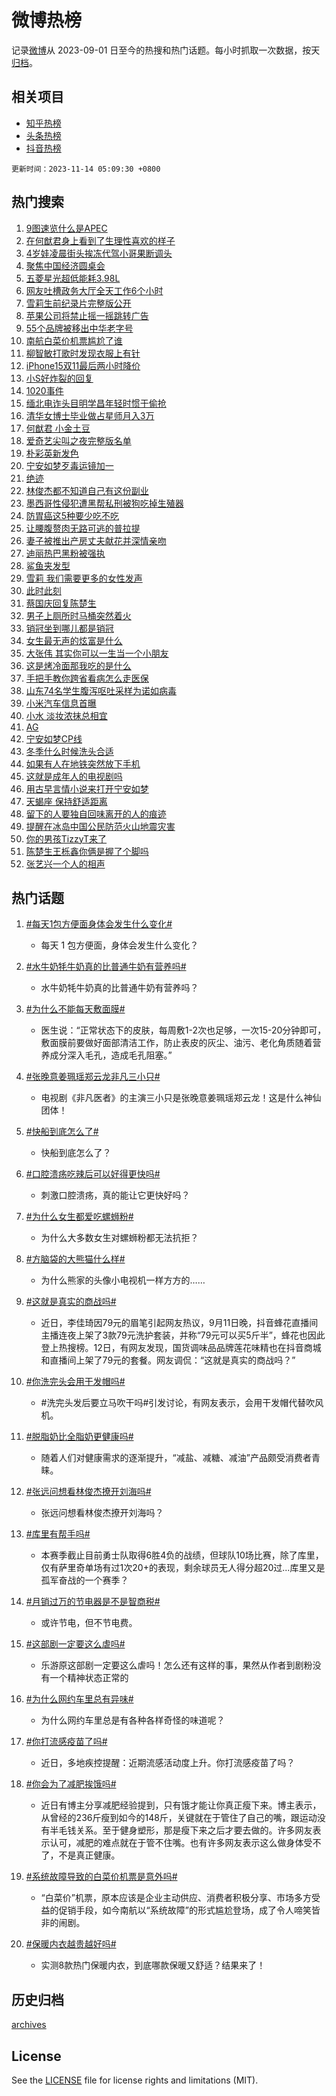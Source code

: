 # 微博热榜

记录[微博](https://www.weibo.com)从 2023-09-01 日至今的热搜和热门话题。每小时抓取一次数据，按天[归档](archives)。

## 相关项目

- [知乎热榜](https://github.com/hotarchive/zhihu)
- [头条热榜](https://github.com/hotarchive/toutiao)
- [抖音热榜](https://github.com/hotarchive/douyin)


`更新时间：2023-11-14 05:09:30 +0800`

## 热门搜索

1. [9图速览什么是APEC](https://m.weibo.cn/search?containerid=100103type%3D1%26t%3D10%26q%3D%239%E5%9B%BE%E9%80%9F%E8%A7%88%E4%BB%80%E4%B9%88%E6%98%AFAPEC%23&stream_entry_id=51&isnewpage=1&extparam=seat%3D1%26q%3D%25239%25E5%259B%25BE%25E9%2580%259F%25E8%25A7%2588%25E4%25BB%2580%25E4%25B9%2588%25E6%2598%25AFAPEC%2523%26filter_type%3Drealtimehot%26cate%3D10103%26dgr%3D0%26stream_entry_id%3D51%26c_type%3D51%26pos%3D0%26display_time%3D1699909769%26pre_seqid%3D169990976951403231172)
1. [在何猷君身上看到了生理性喜欢的样子](https://m.weibo.cn/search?containerid=100103type%3D1%26t%3D10%26q%3D%23%E5%9C%A8%E4%BD%95%E7%8C%B7%E5%90%9B%E8%BA%AB%E4%B8%8A%E7%9C%8B%E5%88%B0%E4%BA%86%E7%94%9F%E7%90%86%E6%80%A7%E5%96%9C%E6%AC%A2%E7%9A%84%E6%A0%B7%E5%AD%90%23&stream_entry_id=31&isnewpage=1&extparam=seat%3D1%26filter_type%3Drealtimehot%26lcate%3D5001%26realpos%3D1%26c_type%3D31%26q%3D%2523%25E5%259C%25A8%25E4%25BD%2595%25E7%258C%25B7%25E5%2590%259B%25E8%25BA%25AB%25E4%25B8%258A%25E7%259C%258B%25E5%2588%25B0%25E4%25BA%2586%25E7%2594%259F%25E7%2590%2586%25E6%2580%25A7%25E5%2596%259C%25E6%25AC%25A2%25E7%259A%2584%25E6%25A0%25B7%25E5%25AD%2590%2523%26dgr%3D0%26cate%3D5001%26band_rank%3D1%26stream_entry_id%3D31%26flag%3D2%26pos%3D0%26display_time%3D1699909769%26pre_seqid%3D169990976951403231172)
1. [4岁娃凌晨街头挨冻代驾小哥果断调头](https://m.weibo.cn/search?containerid=100103type%3D1%26t%3D10%26q%3D%234%E5%B2%81%E5%A8%83%E5%87%8C%E6%99%A8%E8%A1%97%E5%A4%B4%E6%8C%A8%E5%86%BB%E4%BB%A3%E9%A9%BE%E5%B0%8F%E5%93%A5%E6%9E%9C%E6%96%AD%E8%B0%83%E5%A4%B4%23&stream_entry_id=31&isnewpage=1&extparam=seat%3D1%26filter_type%3Drealtimehot%26lcate%3D5001%26realpos%3D2%26c_type%3D31%26q%3D%25234%25E5%25B2%2581%25E5%25A8%2583%25E5%2587%258C%25E6%2599%25A8%25E8%25A1%2597%25E5%25A4%25B4%25E6%258C%25A8%25E5%2586%25BB%25E4%25BB%25A3%25E9%25A9%25BE%25E5%25B0%258F%25E5%2593%25A5%25E6%259E%259C%25E6%2596%25AD%25E8%25B0%2583%25E5%25A4%25B4%2523%26dgr%3D0%26cate%3D5001%26band_rank%3D2%26stream_entry_id%3D31%26flag%3D32768%26pos%3D1%26display_time%3D1699909769%26pre_seqid%3D169990976951403231172)
1. [聚焦中国经济圆桌会](https://m.weibo.cn/search?containerid=100103type%3D1%26t%3D10%26q%3D%23%E8%81%9A%E7%84%A6%E4%B8%AD%E5%9B%BD%E7%BB%8F%E6%B5%8E%E5%9C%86%E6%A1%8C%E4%BC%9A%23&stream_entry_id=31&isnewpage=1&extparam=seat%3D1%26filter_type%3Drealtimehot%26lcate%3D5001%26realpos%3D3%26c_type%3D31%26q%3D%2523%25E8%2581%259A%25E7%2584%25A6%25E4%25B8%25AD%25E5%259B%25BD%25E7%25BB%258F%25E6%25B5%258E%25E5%259C%2586%25E6%25A1%258C%25E4%25BC%259A%2523%26dgr%3D0%26cate%3D5001%26band_rank%3D3%26stream_entry_id%3D31%26flag%3D0%26pos%3D2%26display_time%3D1699909769%26pre_seqid%3D169990976951403231172)
1. [五菱星光超低能耗3.98L](https://m.weibo.cn/search?containerid=100103type%3D1%26t%3D10%26q%3D%23%E4%BA%94%E8%8F%B1%E6%98%9F%E5%85%89%E8%B6%85%E4%BD%8E%E8%83%BD%E8%80%973.98L%23&stream_entry_id=31&isnewpage=1&extparam=seat%3D1%26filter_type%3Drealtimehot%26lcate%3D5001%26adid%3D211268%26c_type%3D31%26q%3D%2523%25E4%25BA%2594%25E8%258F%25B1%25E6%2598%259F%25E5%2585%2589%25E8%25B6%2585%25E4%25BD%258E%25E8%2583%25BD%25E8%2580%25973.98L%2523%26dgr%3D0%26cate%3D5001%26band_rank%3D4%26topic_ad%3D1%26stream_entry_id%3D31%26is_ad_pos%3D1%26pos%3D3%26display_time%3D1699909769%26pre_seqid%3D169990976951403231172)
1. [网友吐槽政务大厅全天工作6个小时](https://m.weibo.cn/search?containerid=100103type%3D1%26t%3D10%26q%3D%23%E7%BD%91%E5%8F%8B%E5%90%90%E6%A7%BD%E6%94%BF%E5%8A%A1%E5%A4%A7%E5%8E%85%E5%85%A8%E5%A4%A9%E5%B7%A5%E4%BD%9C6%E4%B8%AA%E5%B0%8F%E6%97%B6%23&stream_entry_id=31&isnewpage=1&extparam=seat%3D1%26filter_type%3Drealtimehot%26lcate%3D5001%26realpos%3D4%26c_type%3D31%26q%3D%2523%25E7%25BD%2591%25E5%258F%258B%25E5%2590%2590%25E6%25A7%25BD%25E6%2594%25BF%25E5%258A%25A1%25E5%25A4%25A7%25E5%258E%2585%25E5%2585%25A8%25E5%25A4%25A9%25E5%25B7%25A5%25E4%25BD%259C6%25E4%25B8%25AA%25E5%25B0%258F%25E6%2597%25B6%2523%26dgr%3D0%26cate%3D5001%26band_rank%3D4%26stream_entry_id%3D31%26flag%3D0%26pos%3D4%26display_time%3D1699909769%26pre_seqid%3D169990976951403231172)
1. [雪莉生前纪录片完整版公开](https://m.weibo.cn/search?containerid=100103type%3D1%26t%3D10%26q%3D%23%E9%9B%AA%E8%8E%89%E7%94%9F%E5%89%8D%E7%BA%AA%E5%BD%95%E7%89%87%E5%AE%8C%E6%95%B4%E7%89%88%E5%85%AC%E5%BC%80%23&stream_entry_id=31&isnewpage=1&extparam=seat%3D1%26filter_type%3Drealtimehot%26lcate%3D5001%26realpos%3D5%26c_type%3D31%26q%3D%2523%25E9%259B%25AA%25E8%258E%2589%25E7%2594%259F%25E5%2589%258D%25E7%25BA%25AA%25E5%25BD%2595%25E7%2589%2587%25E5%25AE%258C%25E6%2595%25B4%25E7%2589%2588%25E5%2585%25AC%25E5%25BC%2580%2523%26dgr%3D0%26cate%3D5001%26band_rank%3D5%26stream_entry_id%3D31%26flag%3D16%26pos%3D5%26display_time%3D1699909769%26pre_seqid%3D169990976951403231172)
1. [苹果公司将禁止摇一摇跳转广告](https://m.weibo.cn/search?containerid=100103type%3D1%26t%3D10%26q%3D%23%E8%8B%B9%E6%9E%9C%E5%85%AC%E5%8F%B8%E5%B0%86%E7%A6%81%E6%AD%A2%E6%91%87%E4%B8%80%E6%91%87%E8%B7%B3%E8%BD%AC%E5%B9%BF%E5%91%8A%23&stream_entry_id=31&isnewpage=1&extparam=seat%3D1%26filter_type%3Drealtimehot%26lcate%3D5001%26realpos%3D6%26c_type%3D31%26q%3D%2523%25E8%258B%25B9%25E6%259E%259C%25E5%2585%25AC%25E5%258F%25B8%25E5%25B0%2586%25E7%25A6%2581%25E6%25AD%25A2%25E6%2591%2587%25E4%25B8%2580%25E6%2591%2587%25E8%25B7%25B3%25E8%25BD%25AC%25E5%25B9%25BF%25E5%2591%258A%2523%26dgr%3D0%26cate%3D5001%26band_rank%3D6%26stream_entry_id%3D31%26flag%3D0%26pos%3D6%26display_time%3D1699909769%26pre_seqid%3D169990976951403231172)
1. [55个品牌被移出中华老字号](https://m.weibo.cn/search?containerid=100103type%3D1%26t%3D10%26q%3D%2355%E4%B8%AA%E5%93%81%E7%89%8C%E8%A2%AB%E7%A7%BB%E5%87%BA%E4%B8%AD%E5%8D%8E%E8%80%81%E5%AD%97%E5%8F%B7%23&stream_entry_id=31&isnewpage=1&extparam=seat%3D1%26filter_type%3Drealtimehot%26lcate%3D5001%26realpos%3D7%26c_type%3D31%26q%3D%252355%25E4%25B8%25AA%25E5%2593%2581%25E7%2589%258C%25E8%25A2%25AB%25E7%25A7%25BB%25E5%2587%25BA%25E4%25B8%25AD%25E5%258D%258E%25E8%2580%2581%25E5%25AD%2597%25E5%258F%25B7%2523%26dgr%3D0%26cate%3D5001%26band_rank%3D7%26stream_entry_id%3D31%26flag%3D0%26pos%3D7%26display_time%3D1699909769%26pre_seqid%3D169990976951403231172)
1. [南航白菜价机票尴尬了谁](https://m.weibo.cn/search?containerid=100103type%3D1%26t%3D10%26q%3D%23%E5%8D%97%E8%88%AA%E7%99%BD%E8%8F%9C%E4%BB%B7%E6%9C%BA%E7%A5%A8%E5%B0%B4%E5%B0%AC%E4%BA%86%E8%B0%81%23&stream_entry_id=31&isnewpage=1&extparam=seat%3D1%26filter_type%3Drealtimehot%26lcate%3D5001%26realpos%3D8%26c_type%3D31%26q%3D%2523%25E5%258D%2597%25E8%2588%25AA%25E7%2599%25BD%25E8%258F%259C%25E4%25BB%25B7%25E6%259C%25BA%25E7%25A5%25A8%25E5%25B0%25B4%25E5%25B0%25AC%25E4%25BA%2586%25E8%25B0%2581%2523%26dgr%3D0%26cate%3D5001%26band_rank%3D8%26stream_entry_id%3D31%26flag%3D0%26pos%3D8%26display_time%3D1699909769%26pre_seqid%3D169990976951403231172)
1. [柳智敏打歌时发现衣服上有针](https://m.weibo.cn/search?containerid=100103type%3D1%26t%3D10%26q%3D%23%E6%9F%B3%E6%99%BA%E6%95%8F%E6%89%93%E6%AD%8C%E6%97%B6%E5%8F%91%E7%8E%B0%E8%A1%A3%E6%9C%8D%E4%B8%8A%E6%9C%89%E9%92%88%23&stream_entry_id=31&isnewpage=1&extparam=seat%3D1%26filter_type%3Drealtimehot%26lcate%3D5001%26realpos%3D9%26c_type%3D31%26q%3D%2523%25E6%259F%25B3%25E6%2599%25BA%25E6%2595%258F%25E6%2589%2593%25E6%25AD%258C%25E6%2597%25B6%25E5%258F%2591%25E7%258E%25B0%25E8%25A1%25A3%25E6%259C%258D%25E4%25B8%258A%25E6%259C%2589%25E9%2592%2588%2523%26dgr%3D0%26cate%3D5001%26band_rank%3D9%26stream_entry_id%3D31%26flag%3D0%26pos%3D9%26display_time%3D1699909769%26pre_seqid%3D169990976951403231172)
1. [iPhone15双11最后两小时降价](https://m.weibo.cn/search?containerid=100103type%3D1%26t%3D10%26q%3D%23iPhone15%E5%8F%8C11%E6%9C%80%E5%90%8E%E4%B8%A4%E5%B0%8F%E6%97%B6%E9%99%8D%E4%BB%B7%23&stream_entry_id=31&isnewpage=1&extparam=seat%3D1%26filter_type%3Drealtimehot%26lcate%3D5001%26realpos%3D10%26c_type%3D31%26q%3D%2523iPhone15%25E5%258F%258C11%25E6%259C%2580%25E5%2590%258E%25E4%25B8%25A4%25E5%25B0%258F%25E6%2597%25B6%25E9%2599%258D%25E4%25BB%25B7%2523%26dgr%3D0%26cate%3D5001%26band_rank%3D10%26stream_entry_id%3D31%26flag%3D0%26pos%3D10%26display_time%3D1699909769%26pre_seqid%3D169990976951403231172)
1. [小S好炸裂的回复](https://m.weibo.cn/search?containerid=100103type%3D1%26t%3D10%26q%3D%E5%B0%8FS%E5%A5%BD%E7%82%B8%E8%A3%82%E7%9A%84%E5%9B%9E%E5%A4%8D&stream_entry_id=31&isnewpage=1&extparam=seat%3D1%26filter_type%3Drealtimehot%26lcate%3D5001%26realpos%3D11%26c_type%3D31%26q%3D%25E5%25B0%258FS%25E5%25A5%25BD%25E7%2582%25B8%25E8%25A3%2582%25E7%259A%2584%25E5%259B%259E%25E5%25A4%258D%26dgr%3D0%26cate%3D5001%26band_rank%3D11%26stream_entry_id%3D31%26flag%3D2%26pos%3D11%26display_time%3D1699909769%26pre_seqid%3D169990976951403231172)
1. [1020事件](https://m.weibo.cn/search?containerid=100103type%3D1%26t%3D10%26q%3D1020%E4%BA%8B%E4%BB%B6&stream_entry_id=31&isnewpage=1&extparam=seat%3D1%26filter_type%3Drealtimehot%26lcate%3D5001%26realpos%3D12%26c_type%3D31%26q%3D1020%25E4%25BA%258B%25E4%25BB%25B6%26dgr%3D0%26cate%3D5001%26band_rank%3D12%26stream_entry_id%3D31%26flag%3D0%26pos%3D12%26display_time%3D1699909769%26pre_seqid%3D169990976951403231172)
1. [缅北电诈头目明学昌年轻时惯于偷抢](https://m.weibo.cn/search?containerid=100103type%3D1%26t%3D10%26q%3D%23%E7%BC%85%E5%8C%97%E7%94%B5%E8%AF%88%E5%A4%B4%E7%9B%AE%E6%98%8E%E5%AD%A6%E6%98%8C%E5%B9%B4%E8%BD%BB%E6%97%B6%E6%83%AF%E4%BA%8E%E5%81%B7%E6%8A%A2%23&stream_entry_id=31&isnewpage=1&extparam=seat%3D1%26filter_type%3Drealtimehot%26lcate%3D5001%26realpos%3D13%26c_type%3D31%26q%3D%2523%25E7%25BC%2585%25E5%258C%2597%25E7%2594%25B5%25E8%25AF%2588%25E5%25A4%25B4%25E7%259B%25AE%25E6%2598%258E%25E5%25AD%25A6%25E6%2598%258C%25E5%25B9%25B4%25E8%25BD%25BB%25E6%2597%25B6%25E6%2583%25AF%25E4%25BA%258E%25E5%2581%25B7%25E6%258A%25A2%2523%26dgr%3D0%26cate%3D5001%26band_rank%3D13%26stream_entry_id%3D31%26flag%3D0%26pos%3D13%26display_time%3D1699909769%26pre_seqid%3D169990976951403231172)
1. [清华女博士毕业做占星师月入3万](https://m.weibo.cn/search?containerid=100103type%3D1%26t%3D10%26q%3D%23%E6%B8%85%E5%8D%8E%E5%A5%B3%E5%8D%9A%E5%A3%AB%E6%AF%95%E4%B8%9A%E5%81%9A%E5%8D%A0%E6%98%9F%E5%B8%88%E6%9C%88%E5%85%A53%E4%B8%87%23&stream_entry_id=31&isnewpage=1&extparam=seat%3D1%26filter_type%3Drealtimehot%26lcate%3D5001%26realpos%3D14%26c_type%3D31%26q%3D%2523%25E6%25B8%2585%25E5%258D%258E%25E5%25A5%25B3%25E5%258D%259A%25E5%25A3%25AB%25E6%25AF%2595%25E4%25B8%259A%25E5%2581%259A%25E5%258D%25A0%25E6%2598%259F%25E5%25B8%2588%25E6%259C%2588%25E5%2585%25A53%25E4%25B8%2587%2523%26dgr%3D0%26cate%3D5001%26band_rank%3D14%26stream_entry_id%3D31%26flag%3D0%26pos%3D14%26display_time%3D1699909769%26pre_seqid%3D169990976951403231172)
1. [何猷君 小金土豆](https://m.weibo.cn/search?containerid=100103type%3D1%26t%3D10%26q%3D%E4%BD%95%E7%8C%B7%E5%90%9B+%E5%B0%8F%E9%87%91%E5%9C%9F%E8%B1%86&stream_entry_id=31&isnewpage=1&extparam=seat%3D1%26filter_type%3Drealtimehot%26lcate%3D5001%26realpos%3D15%26c_type%3D31%26q%3D%25E4%25BD%2595%25E7%258C%25B7%25E5%2590%259B%2520%25E5%25B0%258F%25E9%2587%2591%25E5%259C%259F%25E8%25B1%2586%26dgr%3D0%26cate%3D5001%26band_rank%3D15%26stream_entry_id%3D31%26flag%3D0%26pos%3D15%26display_time%3D1699909769%26pre_seqid%3D169990976951403231172)
1. [爱奇艺尖叫之夜完整版名单](https://m.weibo.cn/search?containerid=100103type%3D1%26t%3D10%26q%3D%23%E7%88%B1%E5%A5%87%E8%89%BA%E5%B0%96%E5%8F%AB%E4%B9%8B%E5%A4%9C%E5%AE%8C%E6%95%B4%E7%89%88%E5%90%8D%E5%8D%95%23&stream_entry_id=31&isnewpage=1&extparam=seat%3D1%26filter_type%3Drealtimehot%26lcate%3D5001%26realpos%3D16%26c_type%3D31%26q%3D%2523%25E7%2588%25B1%25E5%25A5%2587%25E8%2589%25BA%25E5%25B0%2596%25E5%258F%25AB%25E4%25B9%258B%25E5%25A4%259C%25E5%25AE%258C%25E6%2595%25B4%25E7%2589%2588%25E5%2590%258D%25E5%258D%2595%2523%26dgr%3D0%26cate%3D5001%26band_rank%3D16%26stream_entry_id%3D31%26flag%3D0%26pos%3D16%26display_time%3D1699909769%26pre_seqid%3D169990976951403231172)
1. [朴彩英新发色](https://m.weibo.cn/search?containerid=100103type%3D1%26t%3D10%26q%3D%23%E6%9C%B4%E5%BD%A9%E8%8B%B1%E6%96%B0%E5%8F%91%E8%89%B2%23&stream_entry_id=31&isnewpage=1&extparam=seat%3D1%26filter_type%3Drealtimehot%26lcate%3D5001%26realpos%3D17%26c_type%3D31%26q%3D%2523%25E6%259C%25B4%25E5%25BD%25A9%25E8%258B%25B1%25E6%2596%25B0%25E5%258F%2591%25E8%2589%25B2%2523%26dgr%3D0%26cate%3D5001%26band_rank%3D17%26stream_entry_id%3D31%26flag%3D0%26pos%3D17%26display_time%3D1699909769%26pre_seqid%3D169990976951403231172)
1. [宁安如梦歹毒运镜加一](https://m.weibo.cn/search?containerid=100103type%3D1%26t%3D10%26q%3D%23%E5%AE%81%E5%AE%89%E5%A6%82%E6%A2%A6%E6%AD%B9%E6%AF%92%E8%BF%90%E9%95%9C%E5%8A%A0%E4%B8%80%23&stream_entry_id=31&isnewpage=1&extparam=seat%3D1%26filter_type%3Drealtimehot%26lcate%3D5001%26realpos%3D18%26c_type%3D31%26q%3D%2523%25E5%25AE%2581%25E5%25AE%2589%25E5%25A6%2582%25E6%25A2%25A6%25E6%25AD%25B9%25E6%25AF%2592%25E8%25BF%2590%25E9%2595%259C%25E5%258A%25A0%25E4%25B8%2580%2523%26dgr%3D0%26cate%3D5001%26band_rank%3D18%26stream_entry_id%3D31%26flag%3D0%26pos%3D18%26display_time%3D1699909769%26pre_seqid%3D169990976951403231172)
1. [绝迹](https://m.weibo.cn/search?containerid=100103type%3D1%26t%3D10%26q%3D%E7%BB%9D%E8%BF%B9&stream_entry_id=31&isnewpage=1&extparam=seat%3D1%26filter_type%3Drealtimehot%26lcate%3D5001%26realpos%3D19%26c_type%3D31%26q%3D%25E7%25BB%259D%25E8%25BF%25B9%26dgr%3D0%26cate%3D5001%26band_rank%3D19%26stream_entry_id%3D31%26flag%3D0%26pos%3D19%26display_time%3D1699909769%26pre_seqid%3D169990976951403231172)
1. [林俊杰都不知道自己有这份副业](https://m.weibo.cn/search?containerid=100103type%3D1%26t%3D10%26q%3D%E6%9E%97%E4%BF%8A%E6%9D%B0%E9%83%BD%E4%B8%8D%E7%9F%A5%E9%81%93%E8%87%AA%E5%B7%B1%E6%9C%89%E8%BF%99%E4%BB%BD%E5%89%AF%E4%B8%9A&stream_entry_id=31&isnewpage=1&extparam=seat%3D1%26filter_type%3Drealtimehot%26lcate%3D5001%26realpos%3D20%26c_type%3D31%26q%3D%25E6%259E%2597%25E4%25BF%258A%25E6%259D%25B0%25E9%2583%25BD%25E4%25B8%258D%25E7%259F%25A5%25E9%2581%2593%25E8%2587%25AA%25E5%25B7%25B1%25E6%259C%2589%25E8%25BF%2599%25E4%25BB%25BD%25E5%2589%25AF%25E4%25B8%259A%26dgr%3D0%26cate%3D5001%26band_rank%3D20%26stream_entry_id%3D31%26flag%3D0%26pos%3D20%26display_time%3D1699909769%26pre_seqid%3D169990976951403231172)
1. [墨西哥性侵犯遭黑帮私刑被狗吃掉生殖器](https://m.weibo.cn/search?containerid=100103type%3D1%26t%3D10%26q%3D%23%E5%A2%A8%E8%A5%BF%E5%93%A5%E6%80%A7%E4%BE%B5%E7%8A%AF%E9%81%AD%E9%BB%91%E5%B8%AE%E7%A7%81%E5%88%91%E8%A2%AB%E7%8B%97%E5%90%83%E6%8E%89%E7%94%9F%E6%AE%96%E5%99%A8%23&stream_entry_id=31&isnewpage=1&extparam=seat%3D1%26filter_type%3Drealtimehot%26lcate%3D5001%26realpos%3D21%26c_type%3D31%26q%3D%2523%25E5%25A2%25A8%25E8%25A5%25BF%25E5%2593%25A5%25E6%2580%25A7%25E4%25BE%25B5%25E7%258A%25AF%25E9%2581%25AD%25E9%25BB%2591%25E5%25B8%25AE%25E7%25A7%2581%25E5%2588%2591%25E8%25A2%25AB%25E7%258B%2597%25E5%2590%2583%25E6%258E%2589%25E7%2594%259F%25E6%25AE%2596%25E5%2599%25A8%2523%26dgr%3D0%26cate%3D5001%26band_rank%3D21%26stream_entry_id%3D31%26flag%3D2%26pos%3D21%26display_time%3D1699909769%26pre_seqid%3D169990976951403231172)
1. [防胃癌这5种要少吃不吃](https://m.weibo.cn/search?containerid=100103type%3D1%26t%3D10%26q%3D%23%E9%98%B2%E8%83%83%E7%99%8C%E8%BF%995%E7%A7%8D%E8%A6%81%E5%B0%91%E5%90%83%E4%B8%8D%E5%90%83%23&stream_entry_id=31&isnewpage=1&extparam=seat%3D1%26filter_type%3Drealtimehot%26lcate%3D5001%26realpos%3D22%26c_type%3D31%26q%3D%2523%25E9%2598%25B2%25E8%2583%2583%25E7%2599%258C%25E8%25BF%25995%25E7%25A7%258D%25E8%25A6%2581%25E5%25B0%2591%25E5%2590%2583%25E4%25B8%258D%25E5%2590%2583%2523%26dgr%3D0%26cate%3D5001%26band_rank%3D22%26stream_entry_id%3D31%26flag%3D0%26pos%3D22%26display_time%3D1699909769%26pre_seqid%3D169990976951403231172)
1. [让腰腹赘肉无路可逃的普拉提](https://m.weibo.cn/search?containerid=100103type%3D1%26t%3D10%26q%3D%E8%AE%A9%E8%85%B0%E8%85%B9%E8%B5%98%E8%82%89%E6%97%A0%E8%B7%AF%E5%8F%AF%E9%80%83%E7%9A%84%E6%99%AE%E6%8B%89%E6%8F%90&stream_entry_id=31&isnewpage=1&extparam=seat%3D1%26filter_type%3Drealtimehot%26lcate%3D5001%26realpos%3D23%26c_type%3D31%26q%3D%25E8%25AE%25A9%25E8%2585%25B0%25E8%2585%25B9%25E8%25B5%2598%25E8%2582%2589%25E6%2597%25A0%25E8%25B7%25AF%25E5%258F%25AF%25E9%2580%2583%25E7%259A%2584%25E6%2599%25AE%25E6%258B%2589%25E6%258F%2590%26dgr%3D0%26cate%3D5001%26band_rank%3D23%26stream_entry_id%3D31%26flag%3D1%26pos%3D23%26display_time%3D1699909769%26pre_seqid%3D169990976951403231172)
1. [妻子被推出产房丈夫献花并深情亲吻](https://m.weibo.cn/search?containerid=100103type%3D1%26t%3D10%26q%3D%23%E5%A6%BB%E5%AD%90%E8%A2%AB%E6%8E%A8%E5%87%BA%E4%BA%A7%E6%88%BF%E4%B8%88%E5%A4%AB%E7%8C%AE%E8%8A%B1%E5%B9%B6%E6%B7%B1%E6%83%85%E4%BA%B2%E5%90%BB%23&stream_entry_id=31&isnewpage=1&extparam=seat%3D1%26filter_type%3Drealtimehot%26lcate%3D5001%26realpos%3D24%26c_type%3D31%26q%3D%2523%25E5%25A6%25BB%25E5%25AD%2590%25E8%25A2%25AB%25E6%258E%25A8%25E5%2587%25BA%25E4%25BA%25A7%25E6%2588%25BF%25E4%25B8%2588%25E5%25A4%25AB%25E7%258C%25AE%25E8%258A%25B1%25E5%25B9%25B6%25E6%25B7%25B1%25E6%2583%2585%25E4%25BA%25B2%25E5%2590%25BB%2523%26dgr%3D0%26cate%3D5001%26band_rank%3D24%26stream_entry_id%3D31%26flag%3D32768%26pos%3D24%26display_time%3D1699909769%26pre_seqid%3D169990976951403231172)
1. [迪丽热巴黑粉被强执](https://m.weibo.cn/search?containerid=100103type%3D1%26t%3D10%26q%3D%23%E8%BF%AA%E4%B8%BD%E7%83%AD%E5%B7%B4%E9%BB%91%E7%B2%89%E8%A2%AB%E5%BC%BA%E6%89%A7%23&stream_entry_id=31&isnewpage=1&extparam=seat%3D1%26filter_type%3Drealtimehot%26lcate%3D5001%26realpos%3D25%26c_type%3D31%26q%3D%2523%25E8%25BF%25AA%25E4%25B8%25BD%25E7%2583%25AD%25E5%25B7%25B4%25E9%25BB%2591%25E7%25B2%2589%25E8%25A2%25AB%25E5%25BC%25BA%25E6%2589%25A7%2523%26dgr%3D0%26cate%3D5001%26band_rank%3D25%26stream_entry_id%3D31%26flag%3D0%26pos%3D25%26display_time%3D1699909769%26pre_seqid%3D169990976951403231172)
1. [鲨鱼夹发型](https://m.weibo.cn/search?containerid=100103type%3D1%26t%3D10%26q%3D%23%E9%B2%A8%E9%B1%BC%E5%A4%B9%E5%8F%91%E5%9E%8B%23&stream_entry_id=31&isnewpage=1&extparam=seat%3D1%26filter_type%3Drealtimehot%26lcate%3D5001%26realpos%3D26%26c_type%3D31%26q%3D%2523%25E9%25B2%25A8%25E9%25B1%25BC%25E5%25A4%25B9%25E5%258F%2591%25E5%259E%258B%2523%26dgr%3D0%26cate%3D5001%26band_rank%3D26%26stream_entry_id%3D31%26flag%3D1%26pos%3D26%26display_time%3D1699909769%26pre_seqid%3D169990976951403231172)
1. [雪莉 我们需要更多的女性发声](https://m.weibo.cn/search?containerid=100103type%3D1%26t%3D10%26q%3D%E9%9B%AA%E8%8E%89+%E6%88%91%E4%BB%AC%E9%9C%80%E8%A6%81%E6%9B%B4%E5%A4%9A%E7%9A%84%E5%A5%B3%E6%80%A7%E5%8F%91%E5%A3%B0&stream_entry_id=31&isnewpage=1&extparam=seat%3D1%26filter_type%3Drealtimehot%26lcate%3D5001%26realpos%3D27%26c_type%3D31%26q%3D%25E9%259B%25AA%25E8%258E%2589%2520%25E6%2588%2591%25E4%25BB%25AC%25E9%259C%2580%25E8%25A6%2581%25E6%259B%25B4%25E5%25A4%259A%25E7%259A%2584%25E5%25A5%25B3%25E6%2580%25A7%25E5%258F%2591%25E5%25A3%25B0%26dgr%3D0%26cate%3D5001%26band_rank%3D27%26stream_entry_id%3D31%26flag%3D0%26pos%3D27%26display_time%3D1699909769%26pre_seqid%3D169990976951403231172)
1. [此时此刻](https://m.weibo.cn/search?containerid=100103type%3D1%26t%3D10%26q%3D%E6%AD%A4%E6%97%B6%E6%AD%A4%E5%88%BB&stream_entry_id=31&isnewpage=1&extparam=seat%3D1%26filter_type%3Drealtimehot%26lcate%3D5001%26realpos%3D28%26c_type%3D31%26q%3D%25E6%25AD%25A4%25E6%2597%25B6%25E6%25AD%25A4%25E5%2588%25BB%26dgr%3D0%26cate%3D5001%26band_rank%3D28%26stream_entry_id%3D31%26flag%3D0%26pos%3D28%26display_time%3D1699909769%26pre_seqid%3D169990976951403231172)
1. [蔡国庆回复陈楚生](https://m.weibo.cn/search?containerid=100103type%3D1%26t%3D10%26q%3D%23%E8%94%A1%E5%9B%BD%E5%BA%86%E5%9B%9E%E5%A4%8D%E9%99%88%E6%A5%9A%E7%94%9F%23&stream_entry_id=31&isnewpage=1&extparam=seat%3D1%26filter_type%3Drealtimehot%26lcate%3D5001%26realpos%3D29%26c_type%3D31%26q%3D%2523%25E8%2594%25A1%25E5%259B%25BD%25E5%25BA%2586%25E5%259B%259E%25E5%25A4%258D%25E9%2599%2588%25E6%25A5%259A%25E7%2594%259F%2523%26dgr%3D0%26cate%3D5001%26band_rank%3D29%26stream_entry_id%3D31%26flag%3D0%26pos%3D29%26display_time%3D1699909769%26pre_seqid%3D169990976951403231172)
1. [男子上厕所时马桶突然着火](https://m.weibo.cn/search?containerid=100103type%3D1%26t%3D10%26q%3D%23%E7%94%B7%E5%AD%90%E4%B8%8A%E5%8E%95%E6%89%80%E6%97%B6%E9%A9%AC%E6%A1%B6%E7%AA%81%E7%84%B6%E7%9D%80%E7%81%AB%23&stream_entry_id=31&isnewpage=1&extparam=seat%3D1%26filter_type%3Drealtimehot%26lcate%3D5001%26realpos%3D30%26c_type%3D31%26q%3D%2523%25E7%2594%25B7%25E5%25AD%2590%25E4%25B8%258A%25E5%258E%2595%25E6%2589%2580%25E6%2597%25B6%25E9%25A9%25AC%25E6%25A1%25B6%25E7%25AA%2581%25E7%2584%25B6%25E7%259D%2580%25E7%2581%25AB%2523%26dgr%3D0%26cate%3D5001%26band_rank%3D30%26stream_entry_id%3D31%26flag%3D0%26pos%3D30%26display_time%3D1699909769%26pre_seqid%3D169990976951403231172)
1. [销冠坐到哪儿都是销冠](https://m.weibo.cn/search?containerid=100103type%3D1%26t%3D10%26q%3D%E9%94%80%E5%86%A0%E5%9D%90%E5%88%B0%E5%93%AA%E5%84%BF%E9%83%BD%E6%98%AF%E9%94%80%E5%86%A0&stream_entry_id=31&isnewpage=1&extparam=seat%3D1%26filter_type%3Drealtimehot%26lcate%3D5001%26realpos%3D31%26c_type%3D31%26q%3D%25E9%2594%2580%25E5%2586%25A0%25E5%259D%2590%25E5%2588%25B0%25E5%2593%25AA%25E5%2584%25BF%25E9%2583%25BD%25E6%2598%25AF%25E9%2594%2580%25E5%2586%25A0%26dgr%3D0%26cate%3D5001%26band_rank%3D31%26stream_entry_id%3D31%26flag%3D0%26pos%3D31%26display_time%3D1699909769%26pre_seqid%3D169990976951403231172)
1. [女生最无声的炫富是什么](https://m.weibo.cn/search?containerid=100103type%3D1%26t%3D10%26q%3D%E5%A5%B3%E7%94%9F%E6%9C%80%E6%97%A0%E5%A3%B0%E7%9A%84%E7%82%AB%E5%AF%8C%E6%98%AF%E4%BB%80%E4%B9%88&stream_entry_id=31&isnewpage=1&extparam=seat%3D1%26filter_type%3Drealtimehot%26lcate%3D5001%26realpos%3D32%26c_type%3D31%26q%3D%25E5%25A5%25B3%25E7%2594%259F%25E6%259C%2580%25E6%2597%25A0%25E5%25A3%25B0%25E7%259A%2584%25E7%2582%25AB%25E5%25AF%258C%25E6%2598%25AF%25E4%25BB%2580%25E4%25B9%2588%26dgr%3D0%26cate%3D5001%26band_rank%3D32%26stream_entry_id%3D31%26flag%3D0%26pos%3D32%26display_time%3D1699909769%26pre_seqid%3D169990976951403231172)
1. [大张伟 其实你可以一生当一个小朋友](https://m.weibo.cn/search?containerid=100103type%3D1%26t%3D10%26q%3D%E5%A4%A7%E5%BC%A0%E4%BC%9F+%E5%85%B6%E5%AE%9E%E4%BD%A0%E5%8F%AF%E4%BB%A5%E4%B8%80%E7%94%9F%E5%BD%93%E4%B8%80%E4%B8%AA%E5%B0%8F%E6%9C%8B%E5%8F%8B&stream_entry_id=31&isnewpage=1&extparam=seat%3D1%26filter_type%3Drealtimehot%26lcate%3D5001%26realpos%3D33%26c_type%3D31%26q%3D%25E5%25A4%25A7%25E5%25BC%25A0%25E4%25BC%259F%2520%25E5%2585%25B6%25E5%25AE%259E%25E4%25BD%25A0%25E5%258F%25AF%25E4%25BB%25A5%25E4%25B8%2580%25E7%2594%259F%25E5%25BD%2593%25E4%25B8%2580%25E4%25B8%25AA%25E5%25B0%258F%25E6%259C%258B%25E5%258F%258B%26dgr%3D0%26cate%3D5001%26band_rank%3D33%26stream_entry_id%3D31%26flag%3D0%26pos%3D33%26display_time%3D1699909769%26pre_seqid%3D169990976951403231172)
1. [这是烤冷面那我吃的是什么](https://m.weibo.cn/search?containerid=100103type%3D1%26t%3D10%26q%3D%E8%BF%99%E6%98%AF%E7%83%A4%E5%86%B7%E9%9D%A2%E9%82%A3%E6%88%91%E5%90%83%E7%9A%84%E6%98%AF%E4%BB%80%E4%B9%88&stream_entry_id=31&isnewpage=1&extparam=seat%3D1%26filter_type%3Drealtimehot%26lcate%3D5001%26realpos%3D34%26c_type%3D31%26q%3D%25E8%25BF%2599%25E6%2598%25AF%25E7%2583%25A4%25E5%2586%25B7%25E9%259D%25A2%25E9%2582%25A3%25E6%2588%2591%25E5%2590%2583%25E7%259A%2584%25E6%2598%25AF%25E4%25BB%2580%25E4%25B9%2588%26dgr%3D0%26cate%3D5001%26band_rank%3D34%26stream_entry_id%3D31%26flag%3D0%26pos%3D34%26display_time%3D1699909769%26pre_seqid%3D169990976951403231172)
1. [手把手教你跨省看病怎么走医保](https://m.weibo.cn/search?containerid=100103type%3D1%26t%3D10%26q%3D%23%E6%89%8B%E6%8A%8A%E6%89%8B%E6%95%99%E4%BD%A0%E8%B7%A8%E7%9C%81%E7%9C%8B%E7%97%85%E6%80%8E%E4%B9%88%E8%B5%B0%E5%8C%BB%E4%BF%9D%23&stream_entry_id=31&isnewpage=1&extparam=seat%3D1%26filter_type%3Drealtimehot%26lcate%3D5001%26realpos%3D35%26c_type%3D31%26q%3D%2523%25E6%2589%258B%25E6%258A%258A%25E6%2589%258B%25E6%2595%2599%25E4%25BD%25A0%25E8%25B7%25A8%25E7%259C%2581%25E7%259C%258B%25E7%2597%2585%25E6%2580%258E%25E4%25B9%2588%25E8%25B5%25B0%25E5%258C%25BB%25E4%25BF%259D%2523%26dgr%3D0%26cate%3D5001%26band_rank%3D35%26stream_entry_id%3D31%26flag%3D0%26pos%3D35%26display_time%3D1699909769%26pre_seqid%3D169990976951403231172)
1. [山东74名学生腹泻呕吐采样为诺如病毒](https://m.weibo.cn/search?containerid=100103type%3D1%26t%3D10%26q%3D%23%E5%B1%B1%E4%B8%9C74%E5%90%8D%E5%AD%A6%E7%94%9F%E8%85%B9%E6%B3%BB%E5%91%95%E5%90%90%E9%87%87%E6%A0%B7%E4%B8%BA%E8%AF%BA%E5%A6%82%E7%97%85%E6%AF%92%23&stream_entry_id=31&isnewpage=1&extparam=seat%3D1%26filter_type%3Drealtimehot%26lcate%3D5001%26realpos%3D36%26c_type%3D31%26q%3D%2523%25E5%25B1%25B1%25E4%25B8%259C74%25E5%2590%258D%25E5%25AD%25A6%25E7%2594%259F%25E8%2585%25B9%25E6%25B3%25BB%25E5%2591%2595%25E5%2590%2590%25E9%2587%2587%25E6%25A0%25B7%25E4%25B8%25BA%25E8%25AF%25BA%25E5%25A6%2582%25E7%2597%2585%25E6%25AF%2592%2523%26dgr%3D0%26cate%3D5001%26band_rank%3D36%26stream_entry_id%3D31%26flag%3D0%26pos%3D36%26display_time%3D1699909769%26pre_seqid%3D169990976951403231172)
1. [小米汽车信息首曝](https://m.weibo.cn/search?containerid=100103type%3D1%26t%3D10%26q%3D%23%E5%B0%8F%E7%B1%B3%E6%B1%BD%E8%BD%A6%E4%BF%A1%E6%81%AF%E9%A6%96%E6%9B%9D%23&stream_entry_id=31&isnewpage=1&extparam=seat%3D1%26filter_type%3Drealtimehot%26lcate%3D5001%26realpos%3D37%26c_type%3D31%26q%3D%2523%25E5%25B0%258F%25E7%25B1%25B3%25E6%25B1%25BD%25E8%25BD%25A6%25E4%25BF%25A1%25E6%2581%25AF%25E9%25A6%2596%25E6%259B%259D%2523%26dgr%3D0%26cate%3D5001%26band_rank%3D37%26stream_entry_id%3D31%26flag%3D0%26pos%3D37%26display_time%3D1699909769%26pre_seqid%3D169990976951403231172)
1. [小水 淡妆浓抹总相宜](https://m.weibo.cn/search?containerid=100103type%3D1%26t%3D10%26q%3D%E5%B0%8F%E6%B0%B4+%E6%B7%A1%E5%A6%86%E6%B5%93%E6%8A%B9%E6%80%BB%E7%9B%B8%E5%AE%9C&stream_entry_id=31&isnewpage=1&extparam=seat%3D1%26filter_type%3Drealtimehot%26lcate%3D5001%26realpos%3D38%26c_type%3D31%26q%3D%25E5%25B0%258F%25E6%25B0%25B4%2520%25E6%25B7%25A1%25E5%25A6%2586%25E6%25B5%2593%25E6%258A%25B9%25E6%2580%25BB%25E7%259B%25B8%25E5%25AE%259C%26dgr%3D0%26cate%3D5001%26band_rank%3D38%26stream_entry_id%3D31%26flag%3D0%26pos%3D38%26display_time%3D1699909769%26pre_seqid%3D169990976951403231172)
1. [AG](https://m.weibo.cn/search?containerid=100103type%3D1%26t%3D10%26q%3DAG&stream_entry_id=31&isnewpage=1&extparam=seat%3D1%26filter_type%3Drealtimehot%26lcate%3D5001%26realpos%3D39%26c_type%3D31%26q%3DAG%26dgr%3D0%26cate%3D5001%26band_rank%3D39%26stream_entry_id%3D31%26flag%3D0%26pos%3D39%26display_time%3D1699909769%26pre_seqid%3D169990976951403231172)
1. [宁安如梦CP线](https://m.weibo.cn/search?containerid=100103type%3D1%26t%3D10%26q%3D%23%E5%AE%81%E5%AE%89%E5%A6%82%E6%A2%A6CP%E7%BA%BF%23&stream_entry_id=31&isnewpage=1&extparam=seat%3D1%26filter_type%3Drealtimehot%26lcate%3D5001%26realpos%3D40%26c_type%3D31%26q%3D%2523%25E5%25AE%2581%25E5%25AE%2589%25E5%25A6%2582%25E6%25A2%25A6CP%25E7%25BA%25BF%2523%26dgr%3D0%26cate%3D5001%26band_rank%3D40%26stream_entry_id%3D31%26flag%3D0%26pos%3D40%26display_time%3D1699909769%26pre_seqid%3D169990976951403231172)
1. [冬季什么时候洗头合适](https://m.weibo.cn/search?containerid=100103type%3D1%26t%3D10%26q%3D%23%E5%86%AC%E5%AD%A3%E4%BB%80%E4%B9%88%E6%97%B6%E5%80%99%E6%B4%97%E5%A4%B4%E5%90%88%E9%80%82%23&stream_entry_id=31&isnewpage=1&extparam=seat%3D1%26filter_type%3Drealtimehot%26lcate%3D5001%26realpos%3D41%26c_type%3D31%26q%3D%2523%25E5%2586%25AC%25E5%25AD%25A3%25E4%25BB%2580%25E4%25B9%2588%25E6%2597%25B6%25E5%2580%2599%25E6%25B4%2597%25E5%25A4%25B4%25E5%2590%2588%25E9%2580%2582%2523%26dgr%3D0%26cate%3D5001%26band_rank%3D41%26stream_entry_id%3D31%26flag%3D1%26pos%3D41%26display_time%3D1699909769%26pre_seqid%3D169990976951403231172)
1. [如果有人在地铁突然放下手机](https://m.weibo.cn/search?containerid=100103type%3D1%26t%3D10%26q%3D%E5%A6%82%E6%9E%9C%E6%9C%89%E4%BA%BA%E5%9C%A8%E5%9C%B0%E9%93%81%E7%AA%81%E7%84%B6%E6%94%BE%E4%B8%8B%E6%89%8B%E6%9C%BA&stream_entry_id=31&isnewpage=1&extparam=seat%3D1%26filter_type%3Drealtimehot%26lcate%3D5001%26realpos%3D42%26c_type%3D31%26q%3D%25E5%25A6%2582%25E6%259E%259C%25E6%259C%2589%25E4%25BA%25BA%25E5%259C%25A8%25E5%259C%25B0%25E9%2593%2581%25E7%25AA%2581%25E7%2584%25B6%25E6%2594%25BE%25E4%25B8%258B%25E6%2589%258B%25E6%259C%25BA%26dgr%3D0%26cate%3D5001%26band_rank%3D42%26stream_entry_id%3D31%26flag%3D1%26pos%3D42%26display_time%3D1699909769%26pre_seqid%3D169990976951403231172)
1. [这就是成年人的电视剧吗](https://m.weibo.cn/search?containerid=100103type%3D1%26t%3D10%26q%3D%E8%BF%99%E5%B0%B1%E6%98%AF%E6%88%90%E5%B9%B4%E4%BA%BA%E7%9A%84%E7%94%B5%E8%A7%86%E5%89%A7%E5%90%97&stream_entry_id=31&isnewpage=1&extparam=seat%3D1%26filter_type%3Drealtimehot%26lcate%3D5001%26realpos%3D43%26c_type%3D31%26q%3D%25E8%25BF%2599%25E5%25B0%25B1%25E6%2598%25AF%25E6%2588%2590%25E5%25B9%25B4%25E4%25BA%25BA%25E7%259A%2584%25E7%2594%25B5%25E8%25A7%2586%25E5%2589%25A7%25E5%2590%2597%26dgr%3D0%26cate%3D5001%26band_rank%3D43%26stream_entry_id%3D31%26flag%3D0%26pos%3D43%26display_time%3D1699909769%26pre_seqid%3D169990976951403231172)
1. [用古早言情小说来打开宁安如梦](https://m.weibo.cn/search?containerid=100103type%3D1%26t%3D10%26q%3D%23%E7%94%A8%E5%8F%A4%E6%97%A9%E8%A8%80%E6%83%85%E5%B0%8F%E8%AF%B4%E6%9D%A5%E6%89%93%E5%BC%80%E5%AE%81%E5%AE%89%E5%A6%82%E6%A2%A6%23&stream_entry_id=31&isnewpage=1&extparam=seat%3D1%26filter_type%3Drealtimehot%26lcate%3D5001%26realpos%3D44%26c_type%3D31%26q%3D%2523%25E7%2594%25A8%25E5%258F%25A4%25E6%2597%25A9%25E8%25A8%2580%25E6%2583%2585%25E5%25B0%258F%25E8%25AF%25B4%25E6%259D%25A5%25E6%2589%2593%25E5%25BC%2580%25E5%25AE%2581%25E5%25AE%2589%25E5%25A6%2582%25E6%25A2%25A6%2523%26dgr%3D0%26cate%3D5001%26band_rank%3D44%26stream_entry_id%3D31%26flag%3D0%26pos%3D44%26display_time%3D1699909769%26pre_seqid%3D169990976951403231172)
1. [天蝎座 保持舒适距离](https://m.weibo.cn/search?containerid=100103type%3D1%26t%3D10%26q%3D%E5%A4%A9%E8%9D%8E%E5%BA%A7+%E4%BF%9D%E6%8C%81%E8%88%92%E9%80%82%E8%B7%9D%E7%A6%BB&stream_entry_id=31&isnewpage=1&extparam=seat%3D1%26filter_type%3Drealtimehot%26lcate%3D5001%26realpos%3D45%26c_type%3D31%26q%3D%25E5%25A4%25A9%25E8%259D%258E%25E5%25BA%25A7%2520%25E4%25BF%259D%25E6%258C%2581%25E8%2588%2592%25E9%2580%2582%25E8%25B7%259D%25E7%25A6%25BB%26dgr%3D0%26cate%3D5001%26band_rank%3D45%26stream_entry_id%3D31%26flag%3D0%26pos%3D45%26display_time%3D1699909769%26pre_seqid%3D169990976951403231172)
1. [留下的人要独自回味离开的人的痕迹](https://m.weibo.cn/search?containerid=100103type%3D1%26t%3D10%26q%3D%E7%95%99%E4%B8%8B%E7%9A%84%E4%BA%BA%E8%A6%81%E7%8B%AC%E8%87%AA%E5%9B%9E%E5%91%B3%E7%A6%BB%E5%BC%80%E7%9A%84%E4%BA%BA%E7%9A%84%E7%97%95%E8%BF%B9&stream_entry_id=31&isnewpage=1&extparam=seat%3D1%26filter_type%3Drealtimehot%26lcate%3D5001%26realpos%3D46%26c_type%3D31%26q%3D%25E7%2595%2599%25E4%25B8%258B%25E7%259A%2584%25E4%25BA%25BA%25E8%25A6%2581%25E7%258B%25AC%25E8%2587%25AA%25E5%259B%259E%25E5%2591%25B3%25E7%25A6%25BB%25E5%25BC%2580%25E7%259A%2584%25E4%25BA%25BA%25E7%259A%2584%25E7%2597%2595%25E8%25BF%25B9%26dgr%3D0%26cate%3D5001%26band_rank%3D46%26stream_entry_id%3D31%26flag%3D0%26pos%3D46%26display_time%3D1699909769%26pre_seqid%3D169990976951403231172)
1. [提醒在冰岛中国公民防范火山地震灾害](https://m.weibo.cn/search?containerid=100103type%3D1%26t%3D10%26q%3D%23%E6%8F%90%E9%86%92%E5%9C%A8%E5%86%B0%E5%B2%9B%E4%B8%AD%E5%9B%BD%E5%85%AC%E6%B0%91%E9%98%B2%E8%8C%83%E7%81%AB%E5%B1%B1%E5%9C%B0%E9%9C%87%E7%81%BE%E5%AE%B3%23&stream_entry_id=31&isnewpage=1&extparam=seat%3D1%26filter_type%3Drealtimehot%26lcate%3D5001%26realpos%3D47%26c_type%3D31%26q%3D%2523%25E6%258F%2590%25E9%2586%2592%25E5%259C%25A8%25E5%2586%25B0%25E5%25B2%259B%25E4%25B8%25AD%25E5%259B%25BD%25E5%2585%25AC%25E6%25B0%2591%25E9%2598%25B2%25E8%258C%2583%25E7%2581%25AB%25E5%25B1%25B1%25E5%259C%25B0%25E9%259C%2587%25E7%2581%25BE%25E5%25AE%25B3%2523%26dgr%3D0%26cate%3D5001%26band_rank%3D47%26stream_entry_id%3D31%26flag%3D0%26pos%3D47%26display_time%3D1699909769%26pre_seqid%3D169990976951403231172)
1. [你的男孩TizzyT来了](https://m.weibo.cn/search?containerid=100103type%3D1%26t%3D10%26q%3D%23%E4%BD%A0%E7%9A%84%E7%94%B7%E5%AD%A9TizzyT%E6%9D%A5%E4%BA%86%23&stream_entry_id=31&isnewpage=1&extparam=seat%3D1%26filter_type%3Drealtimehot%26lcate%3D5001%26realpos%3D48%26c_type%3D31%26q%3D%2523%25E4%25BD%25A0%25E7%259A%2584%25E7%2594%25B7%25E5%25AD%25A9TizzyT%25E6%259D%25A5%25E4%25BA%2586%2523%26dgr%3D0%26cate%3D5001%26band_rank%3D48%26stream_entry_id%3D31%26flag%3D0%26pos%3D48%26display_time%3D1699909769%26pre_seqid%3D169990976951403231172)
1. [陈楚生王栎鑫你俩是握了个脚吗](https://m.weibo.cn/search?containerid=100103type%3D1%26t%3D10%26q%3D%23%E9%99%88%E6%A5%9A%E7%94%9F%E7%8E%8B%E6%A0%8E%E9%91%AB%E4%BD%A0%E4%BF%A9%E6%98%AF%E6%8F%A1%E4%BA%86%E4%B8%AA%E8%84%9A%E5%90%97%23&stream_entry_id=31&isnewpage=1&extparam=seat%3D1%26filter_type%3Drealtimehot%26lcate%3D5001%26realpos%3D49%26c_type%3D31%26q%3D%2523%25E9%2599%2588%25E6%25A5%259A%25E7%2594%259F%25E7%258E%258B%25E6%25A0%258E%25E9%2591%25AB%25E4%25BD%25A0%25E4%25BF%25A9%25E6%2598%25AF%25E6%258F%25A1%25E4%25BA%2586%25E4%25B8%25AA%25E8%2584%259A%25E5%2590%2597%2523%26dgr%3D0%26cate%3D5001%26band_rank%3D49%26stream_entry_id%3D31%26flag%3D0%26pos%3D49%26display_time%3D1699909769%26pre_seqid%3D169990976951403231172)
1. [张艺兴一个人的相声](https://m.weibo.cn/search?containerid=100103type%3D1%26t%3D10%26q%3D%23%E5%BC%A0%E8%89%BA%E5%85%B4%E4%B8%80%E4%B8%AA%E4%BA%BA%E7%9A%84%E7%9B%B8%E5%A3%B0%23&stream_entry_id=31&isnewpage=1&extparam=seat%3D1%26filter_type%3Drealtimehot%26lcate%3D5001%26realpos%3D50%26c_type%3D31%26q%3D%2523%25E5%25BC%25A0%25E8%2589%25BA%25E5%2585%25B4%25E4%25B8%2580%25E4%25B8%25AA%25E4%25BA%25BA%25E7%259A%2584%25E7%259B%25B8%25E5%25A3%25B0%2523%26dgr%3D0%26cate%3D5001%26band_rank%3D50%26stream_entry_id%3D31%26flag%3D0%26pos%3D50%26display_time%3D1699909769%26pre_seqid%3D169990976951403231172)

## 热门话题

1. [#每天1包方便面身体会发生什么变化#](https://m.weibo.cn/search?containerid=231522type%3D1%26t%3D10%26q%3D%23%E6%AF%8F%E5%A4%A91%E5%8C%85%E6%96%B9%E4%BE%BF%E9%9D%A2%E8%BA%AB%E4%BD%93%E4%BC%9A%E5%8F%91%E7%94%9F%E4%BB%80%E4%B9%88%E5%8F%98%E5%8C%96%23&stream_entry_id=128&isnewpage=1&extparam=seat%3D1%26dgr%3D0%26cate%3D5004%26lcate%3D5004%26unitid%3D1699844514492%26c_type%3D128%26pos%3D1-0-0%26display_time%3D1699909770%26pre_seqid%3D1699909770510026798206)
    - 每天 1 包方便面，身体会发生什么变化？

1. [#水牛奶牦牛奶真的比普通牛奶有营养吗#](https://m.weibo.cn/search?containerid=231522type%3D1%26t%3D10%26q%3D%23%E6%B0%B4%E7%89%9B%E5%A5%B6%E7%89%A6%E7%89%9B%E5%A5%B6%E7%9C%9F%E7%9A%84%E6%AF%94%E6%99%AE%E9%80%9A%E7%89%9B%E5%A5%B6%E6%9C%89%E8%90%A5%E5%85%BB%E5%90%97%23&stream_entry_id=128&isnewpage=1&extparam=seat%3D1%26dgr%3D0%26cate%3D5004%26lcate%3D5004%26unitid%3D1699783008391%26c_type%3D128%26pos%3D1-0-1%26display_time%3D1699909770%26pre_seqid%3D1699909770510026798206)
    - 水牛奶牦牛奶真的比普通牛奶有营养吗？

1. [#为什么不能每天敷面膜#](https://m.weibo.cn/search?containerid=231522type%3D1%26t%3D10%26q%3D%23%E4%B8%BA%E4%BB%80%E4%B9%88%E4%B8%8D%E8%83%BD%E6%AF%8F%E5%A4%A9%E6%95%B7%E9%9D%A2%E8%86%9C%23&stream_entry_id=128&isnewpage=1&extparam=seat%3D1%26dgr%3D0%26cate%3D5004%26lcate%3D5004%26unitid%3D1699760508328%26c_type%3D128%26pos%3D1-0-2%26display_time%3D1699909770%26pre_seqid%3D1699909770510026798206)
    - 医生说：“正常状态下的皮肤，每周敷1-2次也足够，一次15-20分钟即可，敷面膜前要做好面部清洁工作，防止表皮的灰尘、油污、老化角质随着营养成分深入毛孔，造成毛孔阻塞。”

1. [#张晚意姜珮瑶郑云龙非凡三小只#](https://m.weibo.cn/search?containerid=231522type%3D1%26t%3D10%26q%3D%23%E5%BC%A0%E6%99%9A%E6%84%8F%E5%A7%9C%E7%8F%AE%E7%91%B6%E9%83%91%E4%BA%91%E9%BE%99%E9%9D%9E%E5%87%A1%E4%B8%89%E5%B0%8F%E5%8F%AA%23&stream_entry_id=128&isnewpage=1&extparam=seat%3D1%26dgr%3D0%26cate%3D5004%26lcate%3D5004%26unitid%3D1699865221891%26c_type%3D128%26pos%3D1-0-3%26display_time%3D1699909770%26pre_seqid%3D1699909770510026798206)
    - 电视剧《非凡医者》的主演三小只是张晚意姜珮瑶郑云龙！这是什么神仙团体！

1. [#快船到底怎么了#](https://m.weibo.cn/search?containerid=231522type%3D1%26t%3D10%26q%3D%23%E5%BF%AB%E8%88%B9%E5%88%B0%E5%BA%95%E6%80%8E%E4%B9%88%E4%BA%86%23&stream_entry_id=128&isnewpage=1&extparam=seat%3D1%26dgr%3D0%26cate%3D5004%26lcate%3D5004%26unitid%3D1699866425572%26c_type%3D128%26pos%3D1-0-4%26display_time%3D1699909770%26pre_seqid%3D1699909770510026798206)
    - 快船到底怎么了？

1. [#口腔溃疡吃辣后可以好得更快吗#](https://m.weibo.cn/search?containerid=231522type%3D1%26t%3D10%26q%3D%23%E5%8F%A3%E8%85%94%E6%BA%83%E7%96%A1%E5%90%83%E8%BE%A3%E5%90%8E%E5%8F%AF%E4%BB%A5%E5%A5%BD%E5%BE%97%E6%9B%B4%E5%BF%AB%E5%90%97%23&stream_entry_id=128&isnewpage=1&extparam=seat%3D1%26dgr%3D0%26cate%3D5004%26lcate%3D5004%26unitid%3D1699778509600%26c_type%3D128%26pos%3D1-0-5%26display_time%3D1699909770%26pre_seqid%3D1699909770510026798206)
    - 刺激口腔溃疡，真的能让它更快好吗？

1. [#为什么女生都爱吃螺蛳粉#](https://m.weibo.cn/search?containerid=231522type%3D1%26t%3D10%26q%3D%23%E4%B8%BA%E4%BB%80%E4%B9%88%E5%A5%B3%E7%94%9F%E9%83%BD%E7%88%B1%E5%90%83%E8%9E%BA%E8%9B%B3%E7%B2%89%23&stream_entry_id=128&isnewpage=1&extparam=seat%3D1%26dgr%3D0%26cate%3D5004%26lcate%3D5004%26unitid%3D1699781220970%26c_type%3D128%26pos%3D1-0-6%26display_time%3D1699909770%26pre_seqid%3D1699909770510026798206)
    - 为什么大多数女生对螺蛳粉都无法抗拒？

1. [#方脑袋的大熊猫什么样#](https://m.weibo.cn/search?containerid=231522type%3D1%26t%3D10%26q%3D%23%E6%96%B9%E8%84%91%E8%A2%8B%E7%9A%84%E5%A4%A7%E7%86%8A%E7%8C%AB%E4%BB%80%E4%B9%88%E6%A0%B7%23&stream_entry_id=128&isnewpage=1&extparam=seat%3D1%26dgr%3D0%26cate%3D5004%26lcate%3D5004%26unitid%3D1699838194486%26c_type%3D128%26pos%3D1-0-7%26display_time%3D1699909770%26pre_seqid%3D1699909770510026798206)
    - 为什么熊家的头像小电视机一样方方的……

1. [#这就是真实的商战吗#](https://m.weibo.cn/search?containerid=231522type%3D1%26t%3D10%26q%3D%23%E8%BF%99%E5%B0%B1%E6%98%AF%E7%9C%9F%E5%AE%9E%E7%9A%84%E5%95%86%E6%88%98%E5%90%97%23&stream_entry_id=128&isnewpage=1&extparam=seat%3D1%26dgr%3D0%26cate%3D5004%26lcate%3D5004%26unitid%3D1699838196794%26c_type%3D128%26pos%3D1-0-8%26display_time%3D1699909770%26pre_seqid%3D1699909770510026798206)
    - 近日，李佳琦因79元的眉笔引起网友热议，9月11日晚，抖音蜂花直播间主播连夜上架了3款79元洗护套装，并称“79元可以买5斤半”，蜂花也因此登上热搜榜。12日，有网友发现，国货调味品品牌莲花味精也在抖音商城和直播间上架了79元的套餐。网友调侃：“这就是真实的商战吗？”

1. [#你洗完头会用干发帽吗#](https://m.weibo.cn/search?containerid=231522type%3D1%26t%3D10%26q%3D%23%E4%BD%A0%E6%B4%97%E5%AE%8C%E5%A4%B4%E4%BC%9A%E7%94%A8%E5%B9%B2%E5%8F%91%E5%B8%BD%E5%90%97%23&stream_entry_id=128&isnewpage=1&extparam=seat%3D1%26dgr%3D0%26cate%3D5004%26lcate%3D5004%26unitid%3D1699851136691%26c_type%3D128%26pos%3D1-0-9%26display_time%3D1699909770%26pre_seqid%3D1699909770510026798206)
    - #洗完头发后要立马吹干吗#引发讨论，有网友表示，会用干发帽代替吹风机。

1. [#脱脂奶比全脂奶更健康吗#](https://m.weibo.cn/search?containerid=231522type%3D1%26t%3D10%26q%3D%23%E8%84%B1%E8%84%82%E5%A5%B6%E6%AF%94%E5%85%A8%E8%84%82%E5%A5%B6%E6%9B%B4%E5%81%A5%E5%BA%B7%E5%90%97%23&stream_entry_id=128&isnewpage=1&extparam=seat%3D1%26dgr%3D0%26cate%3D5004%26lcate%3D5004%26unitid%3D1699885335724%26c_type%3D128%26pos%3D1-0-10%26display_time%3D1699909770%26pre_seqid%3D1699909770510026798206)
    - 随着人们对健康需求的逐渐提升，“减盐、减糖、减油”产品颇受消费者青睐。

1. [#张远问想看林俊杰撩开刘海吗#](https://m.weibo.cn/search?containerid=231522type%3D1%26t%3D10%26q%3D%23%E5%BC%A0%E8%BF%9C%E9%97%AE%E6%83%B3%E7%9C%8B%E6%9E%97%E4%BF%8A%E6%9D%B0%E6%92%A9%E5%BC%80%E5%88%98%E6%B5%B7%E5%90%97%23&stream_entry_id=128&isnewpage=1&extparam=seat%3D1%26dgr%3D0%26cate%3D5004%26lcate%3D5004%26unitid%3D1699755419306%26c_type%3D128%26pos%3D1-0-11%26display_time%3D1699909770%26pre_seqid%3D1699909770510026798206)
    - 张远问想看林俊杰撩开刘海吗？ ​​​

1. [#库里有帮手吗#](https://m.weibo.cn/search?containerid=231522type%3D1%26t%3D10%26q%3D%23%E5%BA%93%E9%87%8C%E6%9C%89%E5%B8%AE%E6%89%8B%E5%90%97%23&stream_entry_id=128&isnewpage=1&extparam=seat%3D1%26dgr%3D0%26cate%3D5004%26lcate%3D5004%26unitid%3D1699774899531%26c_type%3D128%26pos%3D1-0-12%26display_time%3D1699909770%26pre_seqid%3D1699909770510026798206)
    - 本赛季截止目前勇士队取得6胜4负的战绩，但球队10场比赛，除了库里，仅有萨里奇单场有过1次20+的表现，剩余球员无人得分超20过...库里又是孤军奋战的一个赛季？

1. [#月销过万的节电器是不是智商税#](https://m.weibo.cn/search?containerid=231522type%3D1%26t%3D10%26q%3D%23%E6%9C%88%E9%94%80%E8%BF%87%E4%B8%87%E7%9A%84%E8%8A%82%E7%94%B5%E5%99%A8%E6%98%AF%E4%B8%8D%E6%98%AF%E6%99%BA%E5%95%86%E7%A8%8E%23&stream_entry_id=128&isnewpage=1&extparam=seat%3D1%26dgr%3D0%26cate%3D5004%26lcate%3D5004%26unitid%3D1699781531284%26c_type%3D128%26pos%3D1-0-13%26display_time%3D1699909770%26pre_seqid%3D1699909770510026798206)
    - 或许节电，但不节电费。

1. [#这部剧一定要这么虐吗#](https://m.weibo.cn/search?containerid=231522type%3D1%26t%3D10%26q%3D%23%E8%BF%99%E9%83%A8%E5%89%A7%E4%B8%80%E5%AE%9A%E8%A6%81%E8%BF%99%E4%B9%88%E8%99%90%E5%90%97%23&stream_entry_id=128&isnewpage=1&extparam=seat%3D1%26dgr%3D0%26cate%3D5004%26lcate%3D5004%26unitid%3D1699860137336%26c_type%3D128%26pos%3D1-0-14%26display_time%3D1699909770%26pre_seqid%3D1699909770510026798206)
    - 乐游原这部剧一定要这么虐吗！怎么还有这样的事，果然从作者到剧粉没有一个精神状态正常的

1. [#为什么网约车里总有异味#](https://m.weibo.cn/search?containerid=231522type%3D1%26t%3D10%26q%3D%23%E4%B8%BA%E4%BB%80%E4%B9%88%E7%BD%91%E7%BA%A6%E8%BD%A6%E9%87%8C%E6%80%BB%E6%9C%89%E5%BC%82%E5%91%B3%23&stream_entry_id=128&isnewpage=1&extparam=seat%3D1%26dgr%3D0%26cate%3D5004%26lcate%3D5004%26unitid%3D1699865819090%26c_type%3D128%26pos%3D1-0-15%26display_time%3D1699909770%26pre_seqid%3D1699909770510026798206)
    - 为什么网约车里总是有各种各样奇怪的味道呢？

1. [#你打流感疫苗了吗#](https://m.weibo.cn/search?containerid=231522type%3D1%26t%3D10%26q%3D%23%E4%BD%A0%E6%89%93%E6%B5%81%E6%84%9F%E7%96%AB%E8%8B%97%E4%BA%86%E5%90%97%23&stream_entry_id=128&isnewpage=1&extparam=seat%3D1%26dgr%3D0%26cate%3D5004%26lcate%3D5004%26unitid%3D1699866119143%26c_type%3D128%26pos%3D1-0-16%26display_time%3D1699909770%26pre_seqid%3D1699909770510026798206)
    - 近日，多地疾控提醒：近期流感活动度上升。你打流感疫苗了吗？  ​​​

1. [#你会为了减肥挨饿吗#](https://m.weibo.cn/search?containerid=231522type%3D1%26t%3D10%26q%3D%23%E4%BD%A0%E4%BC%9A%E4%B8%BA%E4%BA%86%E5%87%8F%E8%82%A5%E6%8C%A8%E9%A5%BF%E5%90%97%23&stream_entry_id=128&isnewpage=1&extparam=seat%3D1%26dgr%3D0%26cate%3D5004%26lcate%3D5004%26unitid%3D1699875416241%26c_type%3D128%26pos%3D1-0-17%26display_time%3D1699909770%26pre_seqid%3D1699909770510026798206)
    - 近日有博主分享减肥经验提到，只有饿才能让你真正瘦下来。博主表示，从曾经的236斤瘦到如今的148斤，关键就在于管住了自己的嘴，跟运动没有半毛钱关系。至于健身塑形，那是瘦下来之后才要去做的。许多网友表示认可，减肥的难点就在于管不住嘴。也有许多网友表示这么做身体受不了，不是真正健康。

1. [#系统故障导致的白菜价机票是意外吗#](https://m.weibo.cn/search?containerid=231522type%3D1%26t%3D10%26q%3D%23%E7%B3%BB%E7%BB%9F%E6%95%85%E9%9A%9C%E5%AF%BC%E8%87%B4%E7%9A%84%E7%99%BD%E8%8F%9C%E4%BB%B7%E6%9C%BA%E7%A5%A8%E6%98%AF%E6%84%8F%E5%A4%96%E5%90%97%23&stream_entry_id=128&isnewpage=1&extparam=seat%3D1%26dgr%3D0%26cate%3D5004%26lcate%3D5004%26unitid%3D1699862221926%26c_type%3D128%26pos%3D1-0-18%26display_time%3D1699909770%26pre_seqid%3D1699909770510026798206)
    - “白菜价”机票，原本应该是企业主动供应、消费者积极分享、市场多方受益的促销手段，如今南航以“系统故障”的形式尴尬登场，成了令人啼笑皆非的闹剧。

1. [#保暖内衣越贵越好吗#](https://m.weibo.cn/search?containerid=231522type%3D1%26t%3D10%26q%3D%23%E4%BF%9D%E6%9A%96%E5%86%85%E8%A1%A3%E8%B6%8A%E8%B4%B5%E8%B6%8A%E5%A5%BD%E5%90%97%23&stream_entry_id=128&isnewpage=1&extparam=seat%3D1%26dgr%3D0%26cate%3D5004%26lcate%3D5004%26unitid%3D1699795635372%26c_type%3D128%26pos%3D1-0-19%26display_time%3D1699909770%26pre_seqid%3D1699909770510026798206)
    - 实测8款热门保暖内衣，到底哪款保暖又舒适？结果来了！


## 历史归档

[archives](archives)

## License

See the [LICENSE](LICENSE) file for license rights and limitations (MIT).

